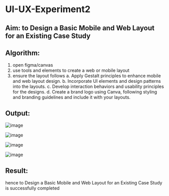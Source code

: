 # UI-UX-Experiment2

## Aim: to Design a Basic Mobile and Web Layout for an Existing Case Study

## Algorithm:
1.  open figma/canvas
2.  use tools and elements to create a web or mobile layout
3.  ensure the layout follows
 a. Apply Gestalt principles to enhance mobile and web layout design.
b. Incorporate UI elements and design patterns into the layouts.
c. Develop interaction behaviors and usability principles for the designs.
d. Create a brand logo using Canva, following styling and branding guidelines and include it with your layouts. 

## Output:
![image](https://github.com/user-attachments/assets/44387b20-aa0c-4308-9ac4-b0ab3679bf85)

![image](https://github.com/user-attachments/assets/438eef14-129c-4446-9c39-5ac9815f722e)

![image](https://github.com/user-attachments/assets/83d050bc-9931-4ebc-98c2-55fc9ccf11c3)

![image](https://github.com/user-attachments/assets/ca473728-d585-4d15-85ba-b733ef32b11a)





## Result:
hence to Design a Basic Mobile and Web Layout for an Existing Case Study is successfully completed
